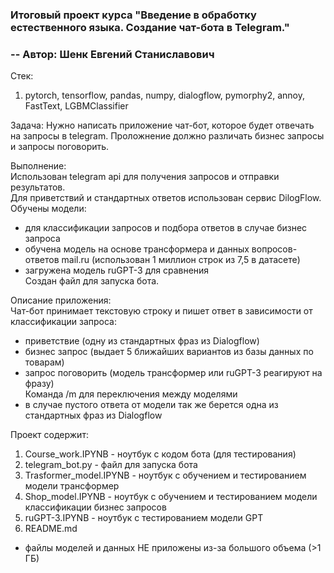 ### Итоговый проект курса "Введение в обработку естественного языка. Создание чат-бота в Telegram."  
### -- Автор: Шенк Евгений Станиславович  

Стек:  
1. pytorch, tensorflow, pandas, numpy, dialogflow, pymorphy2, annoy, FastText, LGBMClassifier  

Задача: Нужно написать приложение чат-бот, которое будет отвечать на запросы в telegram. Проложнение должно различать бизнес запросы и запросы поговорить.  

Выполнение:  
Использован telegram api для получения запросов и отправки результатов.  
Для приветствий и стандартных ответов использован сервис DilogFlow.  
Обучены модели:  
- для классификации запросов и подбора ответов в случае бизнес запроса  
- обучена модель на основе трансформера и данных вопросов-ответов mail.ru (использован 1 миллион строк из 7,5 в датасете)  
- загружена модель ruGPT-3 для сравнения  
Создан файл для запуска бота.  

Описание приложения:  
Чат-бот принимает текстовую строку и пишет ответ в зависимости от классификации запроса:  
- приветствие (одну из стандартных фраз из Dialogflow)  
- бизнес запрос (выдает 5 ближайших вариантов из базы данных по товарам)  
- запрос поговорить (модель трансформер или ruGPT-3 реагируют на фразу)  
    Команда /m для переключения между моделями  
- в случае пустого ответа от модели так же берется одна из стандартных фраз из Dialogflow  

Проект содержит:  
1. Course_work.IPYNB - ноутбук с кодом бота (для тестирования)  
2. telegram_bot.py - файл для запуска бота  
3. Trasformer_model.IPYNB - ноутбук с обучением и тестированием модели трансформер  
4. Shop_model.IPYNB - ноутбук с обучением и тестированием модели классификации бизнес запросов  
5. ruGPT-3.IPYNB - ноутбук с тестированием модели GPT  
6. README.md  
- файлы моделей и данных НЕ приложены из-за большого объема (>1 ГБ)
